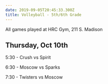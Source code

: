 ```yaml
---
date: 2019-09-05T20:45:33.300Z
title: Volleyball - 5th/6th Grade
---
```


All games played at HRC Gym, 211 S. Madison

## Thursday, Oct 10th

5:30 - Crush vs Spirit

6:30 - Moscow vs Sparks

7:30 - Twisters vs Moscow
